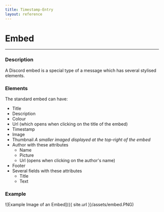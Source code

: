 ```yaml
---
title: Timestamp-Entry
layout: reference
---
```


# Embed
---
### Description
A Discord embed is a special type of a message which has several stylised elements.

### Elements
The standard embed can have:
- Title
- Description
- Colour
- Url (which opens when clicking on the title of the embed)
- Timestamp
- Image
- Thumbnail *A smaller imaged displayed at the top-right of the embed*
- Author with these attributes
  - Name
  - Picture
  - Url (opens when clicking on the author's name)
- Footer
- Several fields with these attributes
  - Title
  - Text

### Example
![Example Image of an Embed]({{ site.url }}/assets/embed.PNG)
